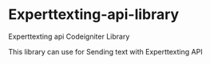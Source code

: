 # Experttexting-api-library
Experttexting api Codeigniter Library

This library can use for Sending text with Experttexting API
